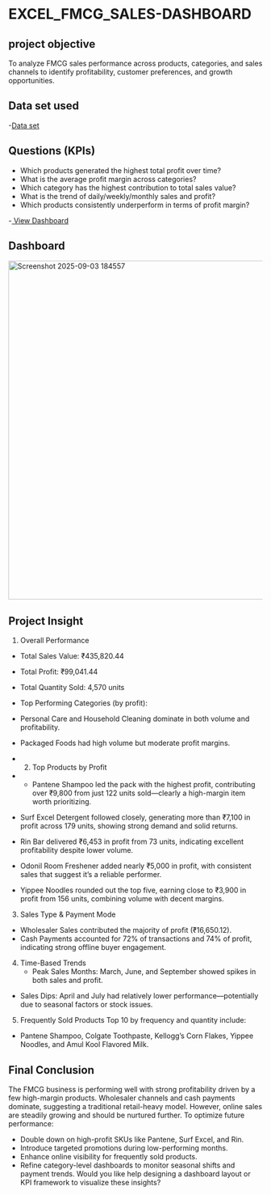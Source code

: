 # EXCEL_FMCG_SALES-DASHBOARD
## project objective
To analyze FMCG sales performance across products, categories, and sales channels to identify profitability, customer preferences, and growth opportunities.

## Data set used
-<a href = "https://github.com/SMOHAN2004/EXCEL_FMCG_SALES-DASHBOARD/blob/main/FMCG%20data%20Analysis.xlsx">Data set</a>

## Questions  (KPIs)

- Which products generated the highest total profit over time?
- What is the average profit margin across categories?
- Which category has the highest contribution to total sales value?
- What is the trend of daily/weekly/monthly sales and profit?
- Which products consistently underperform in terms of profit margin?

-<a href = "https://github.com/SMOHAN2004/EXCEL_FMCG_SALES-DASHBOARD/blob/main/dash%20board%20FMCG.png"> View Dashboard </a>

## Dashboard
<img width="1120" height="670" alt="Screenshot 2025-09-03 184557" src="https://github.com/user-attachments/assets/a9e38fc9-4efd-4c26-b3bb-ce7780da697b" />

## Project Insight
1. Overall Performance
- Total Sales Value: ₹435,820.44
- Total Profit: ₹99,041.44
- Total Quantity Sold: 4,570 units
- Top Performing Categories (by profit):
- Personal Care and Household Cleaning dominate in both volume and profitability.
- Packaged Foods had high volume but moderate profit margins.
  
- 2. Top Products by Profit
- - Pantene Shampoo led the pack with the highest profit, contributing over ₹9,800 from just 122 units sold—clearly a high-margin item worth prioritizing.
- Surf Excel Detergent followed closely, generating more than ₹7,100 in profit across 179 units, showing strong demand and solid returns.
- Rin Bar delivered ₹6,453 in profit from 73 units, indicating excellent profitability despite lower volume.
- Odonil Room Freshener added nearly ₹5,000 in profit, with consistent sales that suggest it’s a reliable performer.
- Yippee Noodles rounded out the top five, earning close to ₹3,900 in profit from 156 units, combining volume with decent margins.

3. Sales Type & Payment Mode
- Wholesaler Sales contributed the majority of profit (₹16,650.12).
- Cash Payments accounted for 72% of transactions and 74% of profit, indicating strong offline buyer engagement.
  
4. Time-Based Trends
     - Peak Sales Months: March, June, and September showed spikes in both sales and profit.
- Sales Dips: April and July had relatively lower performance—potentially due to seasonal factors or stock issues.
  
5. Frequently Sold Products
  Top 10 by frequency and quantity include:
- Pantene Shampoo, Colgate Toothpaste, Kellogg’s Corn Flakes, Yippee Noodles, and Amul Kool Flavored Milk.


## Final Conclusion
The FMCG business is performing well with strong profitability driven by a few high-margin products. Wholesaler channels and cash payments dominate, suggesting a traditional retail-heavy model. However, online sales are steadily growing and should be nurtured further.
To optimize future performance:
- Double down on high-profit SKUs like Pantene, Surf Excel, and Rin.
- Introduce targeted promotions during low-performing months.
- Enhance online visibility for frequently sold products.
- Refine category-level dashboards to monitor seasonal shifts and payment trends.
Would you like help designing a dashboard layout or KPI framework to visualize these insights?



